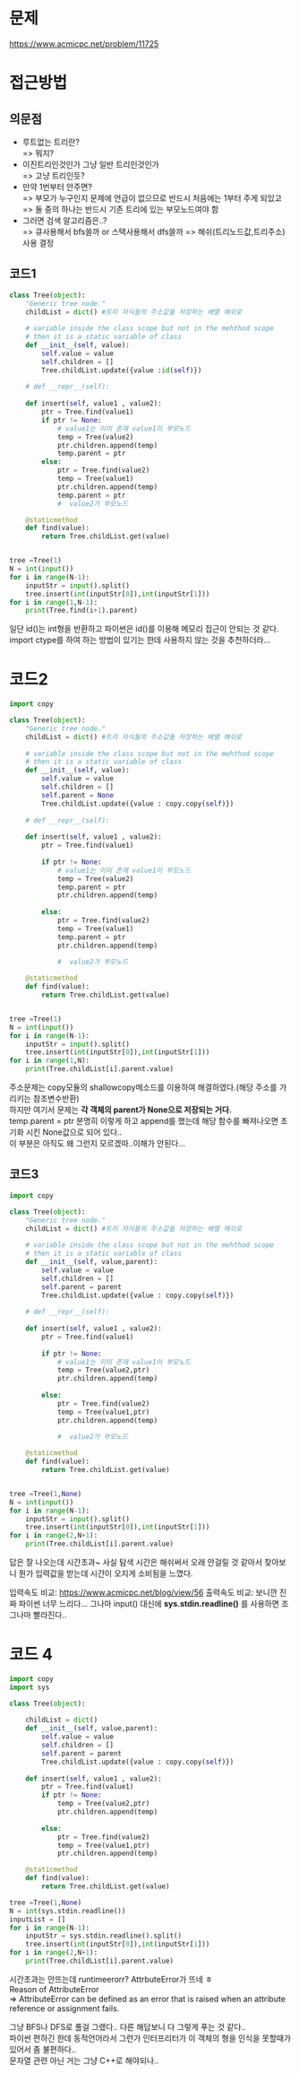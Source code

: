 # 문제
https://www.acmicpc.net/problem/11725

# 접근방법
## 의문점
 + 루트없는 트리란?   
 => 뭐지? 
 + 이진트리인것인가 그냥 일반 트리인것인가   
 => 고냥 트리인듯?
 + 만약 1번부터 안주면?  
 => 부모가 누구인지 문제에 언급이 없으므로 반드시 처음에는 1부터 주게 되있고    
 => 둘 중의 하나는 반드시 기존 트리에 있는 부모노드여야 함   
 + 그러면 검색 알고리즘은..?   
 => 큐사용해서 bfs쓸까 or 스택사용해서 dfs쓸까  => 해쉬(트리노드값,트리주소) 사용 결정
 
 
## 코드1
```python
class Tree(object):
    "Generic tree node."
    childList = dict() #트리 자식들의 주소값들 저장하는 배열 해쉬로 
    
    # variable inside the class scope but not in the mehthod scope
    # then it is a static variable of class
    def __init__(self, value):    
        self.value = value
        self.children = []
        Tree.childList.update({value :id(self)})
        
    # def __repr__(self):
            
    def insert(self, value1 , value2):
        ptr = Tree.find(value1)
        if ptr != None:
            # value1는 이미 존재 value1이 부모노드
            temp = Tree(value2)
            ptr.children.append(temp)
            temp.parent = ptr
        else:
            ptr = Tree.find(value2)
            temp = Tree(value1)
            ptr.children.append(temp)
            temp.parent = ptr
            #  value2가 부모노드

    @staticmethod
    def find(value):
        return Tree.childList.get(value) 


tree =Tree(1)
N = int(input())
for i in range(N-1):
    inputStr = input().split()
    tree.insert(int(inputStr[0]),int(inputStr[1]))
for i in range(1,N-1):
    print(Tree.find(i+1).parent)

```
일단 id()는 int형을 반환하고 파이썬은 id()를 이용해 메모리 접근이 안되는 것 같다.   
import ctype를 하여 하는 방법이 있기는 한데 사용하지 않는 것을 추천하더라...    

# 코드2
``` python
import copy

class Tree(object):
    "Generic tree node."
    childList = dict() #트리 자식들의 주소값들 저장하는 배열 해쉬로 
    
    # variable inside the class scope but not in the mehthod scope
    # then it is a static variable of class
    def __init__(self, value):    
        self.value = value
        self.children = []
        self.parent = None
        Tree.childList.update({value : copy.copy(self)})
        
    # def __repr__(self):
            
    def insert(self, value1 , value2):
        ptr = Tree.find(value1)
        
        if ptr != None:
            # value1는 이미 존재 value1이 부모노드
            temp = Tree(value2)
            temp.parent = ptr
            ptr.children.append(temp)
            
        else:
            ptr = Tree.find(value2)
            temp = Tree(value1)
            temp.parent = ptr
            ptr.children.append(temp)
            
            #  value2가 부모노드

    @staticmethod
    def find(value):
        return Tree.childList.get(value) 


tree =Tree(1)
N = int(input())
for i in range(N-1):
    inputStr = input().split()
    tree.insert(int(inputStr[0]),int(inputStr[1]))
for i in range(1,N):
    print(Tree.childList[i].parent.value)
```
주소문제는 copy모듈의 shallowcopy메소드를 이용하여 해결하였다.(해당 주소를 가리키는 참조변수반환)   
하지만 여기서 문제는 __각 객체의 parent가 None으로 저장되는 거다.__   
temp.parent = ptr 분명히 이렇게 하고 append를 했는데 해당 함수를 빠져나오면 초기화 시킨 None값으로 되어 있다..    
이 부분은 아직도 왜 그런지 모르겠따..이해가 안된다...   

## 코드3
``` python
import copy

class Tree(object):
    "Generic tree node."
    childList = dict() #트리 자식들의 주소값들 저장하는 배열 해쉬로 
    
    # variable inside the class scope but not in the mehthod scope
    # then it is a static variable of class
    def __init__(self, value,parent):    
        self.value = value
        self.children = []
        self.parent = parent
        Tree.childList.update({value : copy.copy(self)})
        
    # def __repr__(self):
            
    def insert(self, value1 , value2):
        ptr = Tree.find(value1)
        
        if ptr != None:
            # value1는 이미 존재 value1이 부모노드
            temp = Tree(value2,ptr)            
            ptr.children.append(temp)
            
        else:
            ptr = Tree.find(value2)
            temp = Tree(value1,ptr)            
            ptr.children.append(temp)
            
            #  value2가 부모노드

    @staticmethod
    def find(value):
        return Tree.childList.get(value) 


tree =Tree(1,None)
N = int(input())
for i in range(N-1):
    inputStr = input().split()
    tree.insert(int(inputStr[0]),int(inputStr[1]))
for i in range(2,N+1):
    print(Tree.childList[i].parent.value)
```
답은 잘 나오는데 시간초과~
사실 탐색 시간은 해쉬써서 오래 안걸릴 것 같아서 찾아보니 뭔가 입력값을 받는데 시간이 오지게 소비됨을 느꼈다.   

입력속도 비교: https://www.acmicpc.net/blog/view/56
출력속도 비교: 
보니깐 진짜 파이썬 너무 느리다... 그나마 input() 대신에 __sys.stdin.readline()__ 를 사용하면 조그나마 빨라진다..   

# 코드 4 
``` python
import copy
import sys

class Tree(object):
    
    childList = dict()
    def __init__(self, value,parent):    
        self.value = value
        self.children = []
        self.parent = parent
        Tree.childList.update({value : copy.copy(self)})
        
    def insert(self, value1 , value2):
        ptr = Tree.find(value1)    
        if ptr != None:            
            temp = Tree(value2,ptr)            
            ptr.children.append(temp)
            
        else:
            ptr = Tree.find(value2)
            temp = Tree(value1,ptr)            
            ptr.children.append(temp)

    @staticmethod
    def find(value):
        return Tree.childList.get(value) 

tree =Tree(1,None)
N = int(sys.stdin.readline())
inputList = []
for i in range(N-1):
    inputStr = sys.stdin.readline().split()
    tree.insert(int(inputStr[0]),int(inputStr[1]))
for i in range(2,N+1):
    print(Tree.childList[i].parent.value)

```
시간초과는 안뜨는데 runtimeerorr? AttrbuteError가 뜨네 ㅎ   
Reason of AttributeError   
=> AttributeError can be defined as an error that is raised when an attribute reference or assignment fails.

그냥 BFS나 DFS로 풀걸 그랬다.. 다른 해답보니 다 그렇게 푸는 것 같다..   
파이썬 편하긴 한데 동적언어라서 그런가 인터프리터가 이 객체의 형을 인식을 못할때가 있어서 좀 불편하다..   
문자열 관련 아닌 거는 그냥 C++로 해야되나.. 

